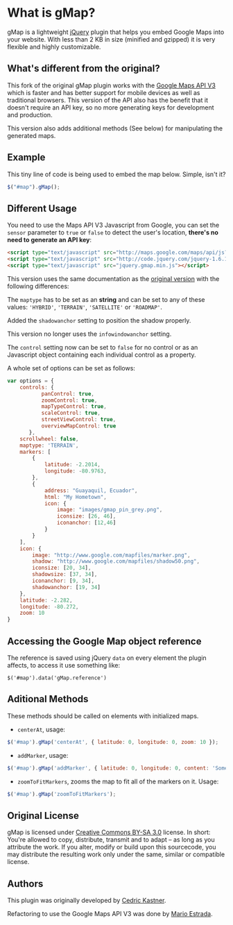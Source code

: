 # What is gMap?

gMap is a lightweight [jQuery](http://www.jquery.com) plugin that helps you embed Google Maps into your website. With less than 2 KB in size (minified and gzipped) it is very flexible and highly customizable.

## What's different from the original?

This fork of the original gMap plugin works with the [Google Maps API V3](http://code.google.com/apis/maps/documentation/javascript/) which is faster and has better support for mobile devices as well as traditional browsers. This version of the API also has the benefit that it doesn't require an API key, so no more generating keys for development and production.

This version also adds additional methods (See below) for manipulating the generated maps.

## Example

This tiny line of code is being used to embed the map below. Simple, isn't it?

```javascript
$("#map").gMap();
```

## Different Usage

You need to use the Maps API V3 Javascript from Google, you can set the `sensor` parameter to `true` or `false` to detect the user's location, **there's no need to generate an API key**:

```html
<script type="text/javascript" src="http://maps.google.com/maps/api/js?sensor=true"></script>
<script type="text/javascript" src="http://code.jquery.com/jquery-1.6.1.min.js"></script>
<script type="text/javascript" src="jquery.gmap.min.js"></script>
```

This version uses the same documentation as the [original version](http://gmap.nurtext.de/documentation.html) with the following differences:

The `maptype` has to be set as an **string** and can be set to any of these values: `'HYBRID'`, `'TERRAIN'`, `'SATELLITE'` or `'ROADMAP'`.

Added the `shadowanchor` setting to position the shadow properly.

This version no longer uses the `infowindowanchor` setting.

The `control` setting now can be set to `false` for no control or as an Javascript object containing each individual control as a property.

A whole set of options can be set as follows:

```javascript
var options = {
	controls: {
           panControl: true,
           zoomControl: true,
           mapTypeControl: true,
           scaleControl: true,
           streetViewControl: true,
           overviewMapControl: true
       },
	scrollwheel: false,
	maptype: 'TERRAIN',
	markers: [
		{
			latitude: -2.2014,
			longitude: -80.9763,
		},
        {
			address: "Guayaquil, Ecuador",
			html: "My Hometown",
			icon: {
				image: "images/gmap_pin_grey.png",
				iconsize: [26, 46],
				iconanchor: [12,46]
			}
		}
	],
	icon: {
		image: "http://www.google.com/mapfiles/marker.png",
		shadow: "http://www.google.com/mapfiles/shadow50.png",
		iconsize: [20, 34],
		shadowsize: [37, 34],
		iconanchor: [9, 34],
		shadowanchor: [19, 34]
	},
	latitude: -2.282,
	longitude: -80.272,
	zoom: 10
}
```

## Accessing the Google Map object reference

The reference is saved using jQuery `data` on every element the plugin affects, to access it use something like:

`$('#map').data('gMap.reference')`

## Aditional Methods

These methods should be called on elements with initialized maps.

* `centerAt`, usage:

```javascript
$('#map').gMap('centerAt', { latitude: 0, longitude: 0, zoom: 10 });
```
* `addMarker`, usage:

```javascript
$('#map').gMap('addMarker', { latitude: 0, longitude: 0, content: 'Some HTML content' });
```

* `zoomToFitMarkers`, zooms the map to fit all of the markers on it. Usage:

```javascript
$('#map').gMap('zoomToFitMarkers');
```

## Original License

gMap is licensed under [Creative Commons BY-SA 3.0](http://creativecommons.org/licenses/by-sa/3.0/) license. In short: You're allowed to copy, distribute, transmit and to adapt – as long as you attribute the work. If you alter, modify or build upon this sourcecode, you may distribute the resulting work only under the same, similar or compatible license.

## Authors

This plugin was originally developed by [Cedric Kastner](http://gmap.nurtext.de/).

Refactoring to use the Google Maps API V3 was done by [Mario Estrada](http://mario.ec).
